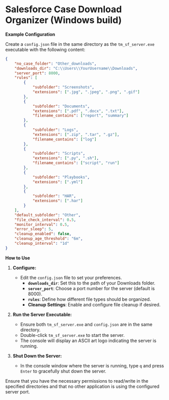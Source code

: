 # Salesforce Case Download Organizer (Windows build)

**Example Configuration**

Create a `config.json` file in the same directory as the `tm_sf_server.exe` executable with the following content:

```json
{
    "no_case_folder": "Other_downloads",
    "downloads_dir": "C:\\Users\\YourUsername\\Downloads",
    "server_port": 8000,
    "rules": [
        {
            "subfolder": "Screenshots",
            "extensions": [".jpg", ".jpeg", ".png", ".gif"]
        },
        {
            "subfolder": "Documents",
            "extensions": [".pdf", ".docx", ".txt"],
            "filename_contains": ["report", "summary"]
        },
        {
            "subfolder": "Logs",
            "extensions": [".zip", ".tar", ".gz"],
            "filename_contains": ["log"]
        },
        {
            "subfolder": "Scripts",
            "extensions": [".py", ".sh"],
            "filename_contains": ["script", "run"]
        },
        {
            "subfolder": "Playbooks",
            "extensions": [".yml"]
        },
        {
            "subfolder": "HAR",
            "extensions": [".har"]
        }
    ],
    "default_subfolder": "Other",
    "file_check_interval": 0.5,
    "monitor_interval": 0.5,
    "error_sleep": 5,
    "cleanup_enabled": false,
    "cleanup_age_threshold": "6m",
    "cleanup_interval": "1d"
}
```

**How to Use**

1. **Configure:**
   - Edit the `config.json` file to set your preferences.
     - **`downloads_dir`**: Set this to the path of your Downloads folder.
     - **`server_port`**: Choose a port number for the server (default is 8000).
     - **`rules`**: Define how different file types should be organized.
     - **Cleanup Settings**: Enable and configure file cleanup if desired.

2. **Run the Server Executable:**
   - Ensure both `tm_sf_server.exe` and `config.json` are in the same directory.
   - Double-click `tm_sf_server.exe` to start the server.
   - The console will display an ASCII art logo indicating the server is running.

3. **Shut Down the Server:**
   - In the console window where the server is running, type `q` and press `Enter` to gracefully shut down the server.

Ensure that you have the necessary permissions to read/write in the specified directories and that no other application is using the configured server port.

